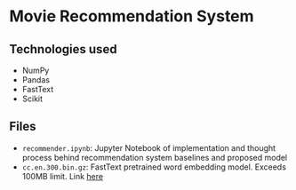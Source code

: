 # Movie Recommendation System

## Technologies used
* NumPy
* Pandas
* FastText
* Scikit

## Files
* `recommender.ipynb`: Jupyter Notebook of implementation and thought process behind recommendation system baselines and proposed model
* `cc.en.300.bin.gz`: FastText pretrained word embedding model. Exceeds 100MB limit. Link [here](https://dl.fbaipublicfiles.com/fasttext/vectors-crawl/cc.en.300.bin.gz)
